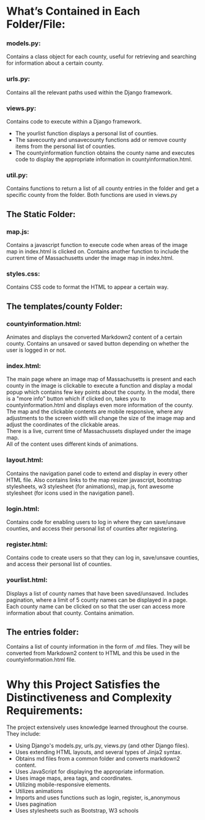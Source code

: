 # What’s Contained in Each Folder/File:  

### models.py:  
Contains a class object for each county, useful for retrieving and searching for information about a certain county.  

### urls.py:  
Contains all the relevant paths used within the Django framework.  

### views.py:  
Contains code to execute within a Django framework.
- The yourlist function displays a personal list of counties.
- The savecounty and unsavecounty functions add or remove county items from the personal list of counties.
- The countyinformation function obtains the county name and executes code to display the appropriate information in countyinformation.html.  

### util.py:
Contains functions to return a list of all county entries in the folder and get a specific county from the folder. Both functions are used in views.py 


## The Static Folder:  
### map.js:  
Contains a javascript function to execute code when areas of the image map in index.html is clicked on. Contains another function to include the current time of Massachusetts under the image map in index.html.  

### styles.css:  
Contains CSS code to format the HTML to appear a certain way.  

## The templates/county Folder:  
### countyinformation.html:  
Animates and displays the converted Markdown2 content of a certain county. Contains an unsaved or saved button depending on whether the user is logged in or not.  

### index.html:  
The main page where an image map of Massachusetts is present and each county in the image is clickable to execute a function and display a modal popup which contains few key points about the county. In the modal, there is a "more info" button which if clicked on, takes you to countyinformation.html and displays even more information of the county.  
The map and the clickable contents are mobile responsive, where any adjustments to the screen width will change the size of the image map and adjust the coordinates of the clickable areas.  
There is a live, current time of Massachussets displayed under the image map.  
All of the content uses different kinds of animations.  

### layout.html:  
Contains the navigation panel code to extend and display in every other HTML file. Also contains links to the map resizer javascript, bootstrap stylesheets, w3 stylesheet (for animations), map.js, font awesome stylesheet (for icons used in the navigation panel).  

### login.html:  
Contains code for enabling users to log in where they can save/unsave counties, and access their personal list of counties after registering.  

### register.html:  
Contains code to create users so that they can log in, save/unsave counties, and access their personal list of counties.  

### yourlist.html:  
Displays a list of county names that have been saved/unsaved. Includes pagination, where a limit of 5 county names can be displayed in a page. Each county name can be clicked on so that the user can access more information about that county. Contains animation.  

## The entries folder:  
Contains a list of county information in the form of .md files. They will be converted from Markdown2 content to HTML and this be used in the countyinformation.html file.    


# Why this Project Satisfies the Distinctiveness and Complexity Requirements:  
The project extensively uses knowledge learned throughout the course. They include:  
- Using Django's models.py, urls.py, views.py (and other Django files).
- Uses extending HTML layouts, and several types of Jinja2 syntax.
- Obtains md files from a common folder and converts markdown2 content.
- Uses JavaScript for displaying the appropriate information.
- Uses image maps, area tags, and coordinates.
- Utilizing mobile-responsive elements.
- Utilizes animations
- Imports and uses functions such as login, register, is_anonymous
- Uses pagination
- Uses stylesheets such as Bootstrap, W3 schools
